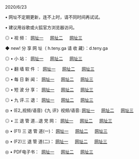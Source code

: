 <p>2020/6/23
<p>• 网址不定期更新，连不上时，请不同时间再试试。
<p>• 建议用谷歌或火狐官方浏览器访问。
<p>◎ • 视 频： 
<a href="http://pal.hdfmradio.com/" target="_blank">网址一</a> 　 
<a href="http://pcl.hdfmradio.com/" target="_blank">网址二</a> 　 
<a href="http://ptl.hdfmradio.com/b.html" target="_blank">网址三</a>
<p>◆ new! 分 享 网 址（  h.teny.ga 请 收 藏）：d.teny.ga</p>

<p>◎ • 小 站：  
<a href="http://pal.hdfmradio.com/f.html" target="_blank">网址一</a> 　 
<a href="http://pcl.hdfmradio.com/h.html" target="_blank">网址二</a> 　 
<a href="http://ptl.hdfmradio.com/k/" target="_blank">网址三</a></p>
<p>◎ • 翻 墙 软 件 ：  
<a href="http://pal.hdfmradio.com/ff/" target="_blank">网址一</a> 　 
<a href="http://pcl.hdfmradio.com/s/read/a1_nd.html" target="_blank">网址二</a> 　 
<a href="http://ptl.hdfmradio.com/ff/index.html" target="_blank">网址三</a></p>
<p>◎ • 每 日 新 闻：  
<a href="http://pal.hdfmradio.com/day/" target="_blank">网址一</a> 　 
<a href="http://pcl.hdfmradio.com/day/" target="_blank">网址二</a> 　 
<a href="http://ptl.hdfmradio.com/day/index.html" target="_blank">网址三</a></p>
<p>◎ • 短 波 分 享：  
<a href="http://pal.hdfmradio.com/h/" target="_blank">网址一</a> 　 
<a href="http://ptl.hdfmradio.com/h/" target="_blank">网址二</a> 　 
<a href="http://pcl.hdfmradio.com/h/index.html" target="_blank">网址三</a></p>
<p>◎ • 九 评.三 退：  
<a href="http://pal.hdfmradio.com/t/" target="_blank">网址一</a> 　 
<a href="http://pcl.hdfmradio.com/v2/index.html" target="_blank">网址二</a> 　 
<a href="http://ptl.hdfmradio.com/tt/index.html" target="_blank">网址三</a> 　</p>
<p>◎ • (E2_视频/语音)《九 评》视频/语音: 
<a href="http://pcl.hdfmradio.com/7738.html" target="_blank">网址一</a> 　 
<a href="http://pal.hdfmradio.com/7614.html" target="_blank">网址二</a> 　 
<a href="http://ptl.hdfmradio.com/7633.html" target="_blank">网址三</a></p>
<p>◎ • 三 退 管 道...退 党 网：  
<a href="http://pal.hdfmradio.com/go/td1.html" target="_blank">网址一</a> 　 
<a href="http://pcl.hdfmradio.com/go/td2.html" target="_blank">网址二</a> 　 
<a href="http://ptl.hdfmradio.com/go/td3.html" target="_blank">网址三</a></p>
<p>◎ • (F1) 三 退 管 道(一)： 
<a href="http://pal.hdfmradio.com/dd/" target="_blank">网址一</a> 　 
<a href="http://pcl.hdfmradio.com/s/read/a1_tdx.html" target="_blank">网址二</a> 　 
<a href="http://ptl.hdfmradio.com/dd/" target="_blank">网址三</a></p>
<p>◎ • (F2)三 退 管 道(二)： 
<a href="http://pcl.hdfmradio.com/d/" target="_blank">网址一</a> 　 
<a href="http://pal.hdfmradio.com/d/index.html" target="_blank">网址二</a> 　 
<a href="http://ptl.hdfmradio.com/d/" target="_blank">网址三</a></p>
<p>◎ • PDF电子书：  
<a href="http://pal.hdfmradio.com/p/" target="_blank">网址一</a> 　 
<a href="http://pcl.hdfmradio.com/p/index.html" target="_blank">网址二</a> 　 
<a href="http://ptl.hdfmradio.com/p/" target="_blank">网址三</a></p>
